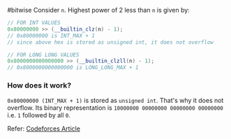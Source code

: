 #bitwise 
Consider `n`.
Highest power of 2 less than `n` is given by:
```cpp
// FOR INT VALUES
0x80000000 >> (__builtin_clz(n) - 1);
// 0x80000000 is INT_MAX + 1
// since above hex is stored as unsigned int, it does not overflow

// FOR LONG LONG VALUES
0x8000000000000000 >> (__builtin_clzll(n) - 1);
// 0x8000000000000000 is LONG_LONG_MAX + 1
```

### How does it work?
`0x80000000 (INT_MAX + 1)` is stored as `unsigned int`. That's why it does not overflow.
Its binary representation is `10000000 00000000 00000000 00000000` i.e. `1` followed by all `0`.

Refer: [Codeforces Article](https://codeforces.com/blog/entry/72437)